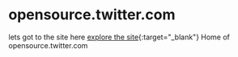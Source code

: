 # opensource.twitter.com
lets got to the site here [explore the site](https://gc8net.github.io/twitter/){:target="_blank"}
Home of opensource.twitter.com
